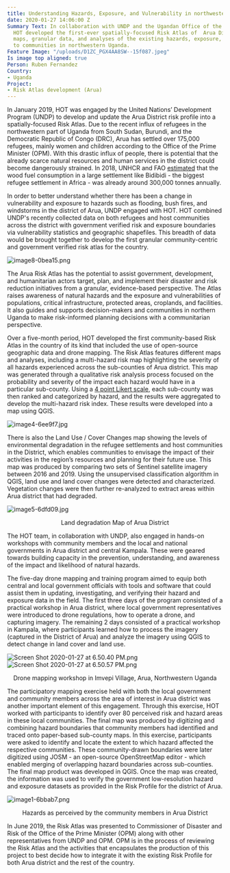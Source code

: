```yaml
---
title: Understanding Hazards, Exposure, and Vulnerability in northwestern Uganda
date: 2020-01-27 14:06:00 Z
Summary Text: In collaboration with UNDP and the Ugandan Office of the Prime Minister,
  HOT developed the first-ever spatially-focused Risk Atlas of  Arua District, containing
  maps, granular data, and analyses of the existing hazards, exposure, and vulnerabilities
  to communities in northwestern Uganda.
Feature Image: "/uploads/D1ZC_PGX4AA8SW--15f087.jpeg"
Is image top aligned: true
Person: Ruben Fernandez
Country:
- Uganda
Project:
- Risk Atlas development (Arua)
---
```


In January 2019, HOT was engaged by the United Nations’ Development Program (UNDP) to develop and update the Arua District risk profile into a spatially-focused Risk Atlas. Due to the recent influx of refugees in the northwestern part of Uganda from South Sudan, Burundi, and the Democratic Republic of Congo (DRC), Arua has settled over 175,000 refugees, mainly women and children according to the Office of the Prime Minister (OPM). With this drastic influx of people, there is potential that the already scarce natural resources and human services in the district could become dangerously strained. In 2018, UNHCR and FAO [estimated](https://www.unhcr.org/news/press/2018/6/5b2a2e174/fao-unhcr-launch-new-tool-save-forests-displacement-affected-areas.html) that the wood fuel consumption in a large settlement like Bidibidi - the biggest refugee settlement in Africa - was already around 300,000 tonnes annually. 

In order to better understand whether there has been a change in vulnerability and exposure to hazards such as flooding, bush fires, and windstorms in the district of Arua, UNDP engaged with HOT. HOT combined UNDP's recently collected data on both refugees and host communities across the district with government verified risk and exposure boundaries via vulnerability statistics and geographic shapefiles. This breadth of data would be brought together to develop the first granular community-centric and government verified risk atlas for the country.


![image8-0bea15.png](/uploads/image8-0bea15.png)


The Arua Risk Atlas has the potential to assist government, development, and humanitarian actors target, plan, and implement their disaster and risk reduction initiatives from a granular, evidence-based perspective. The Atlas raises awareness of natural hazards and the exposure and vulnerabilities of populations, critical infrastructure, protected areas, croplands, and facilities. It also guides and supports decision-makers and communities in northern Uganda to make risk-informed planning decisions with a communitarian perspective.

Over a five-month period, HOT developed the first community-based Risk Atlas in the country of its kind that included the use of open-source geographic data and drone mapping. The Risk Atlas features different maps and analyses, including a multi-hazard risk map highlighting the severity of all hazards experienced across the sub-counties of Arua district. This map was generated through a qualitative risk analysis process focused on the probability and severity of the impact each hazard would have in a particular sub-county. Using a [4 point Likert scale](https://www.formpl.us/blog/point-likert-scale), each sub-county was then ranked and categorized by hazard, and the results were aggregated to develop the multi-hazard risk index. These results were developed into a map using QGIS.

![image4-6ee9f7.jpg](/uploads/image4-6ee9f7.jpg)

There is also the Land Use / Cover Changes map showing the levels of environmental degradation in the refugee settlements and host communities in the District, which enables communities to envisage the impact of their activities in the region’s resources and planning for their future use. This map was produced by comparing two sets of Sentinel satellite imagery between 2016 and 2019. Using the unsupervised classification algorithm in QGIS, land use and land cover changes were detected and characterized. Vegetation changes were then further re-analyzed to extract areas within Arua district that had degraded.


![image5-6dfd09.jpg](/uploads/image5-6dfd09.jpg)
<p style="text-align: center;">Land degradation Map of Arua District</p>


The HOT team, in collaboration with UNDP, also engaged in hands-on workshops with community members and the local and national governments in Arua district and central Kampala. These were geared towards building capacity in the prevention, understanding, and awareness of the impact and likelihood of natural hazards. 

The five-day drone mapping and training program aimed to equip both central and local government officials with tools and software that could assist them in updating, investigating, and verifying their hazard and exposure data in the field. The first three days of the program consisted of a practical workshop in Arua district, where local government representatives were introduced to drone regulations, how to operate a drone, and capturing imagery. The remaining 2 days consisted of a practical workshop in Kampala, where participants learned how to process the imagery (captured in the District of Arua) and analyze the imagery using QGIS to detect change in land cover and land use.


![Screen Shot 2020-01-27 at 6.50.40 PM.png](/uploads/Screen%20Shot%202020-01-27%20at%206.50.40%20PM.png)\
![Screen Shot 2020-01-27 at 6.50.57 PM.png](/uploads/Screen%20Shot%202020-01-27%20at%206.50.57%20PM.png)
<p style="text-align: center;">Drone mapping workshop in Imvepi Village, Arua, Northwestern Uganda</p>


The participatory mapping exercise held with both the local government and community members across the area of interest in Arua district was another important element of this engagement. Through this exercise, HOT worked with participants to identify over 80 perceived risk and hazard areas in these local communities. The final map was produced by digitizing and combining hazard boundaries that community members had identified and traced onto paper-based sub-county maps. In this exercise, participants were asked to identify and locate the extent to which hazard affected the respective communities. These community-drawn boundaries were later digitized using JOSM - an open-source OpenStreetMap editor - which enabled merging of overlapping hazard boundaries across sub-counties. The final map product was developed in QGIS. Once the map was created, the information was used to verify the government low-resolution hazard and exposure datasets as provided in the Risk Profile for the district of Arua.


![image1-6bbab7.png](/uploads/image1-6bbab7.png)
<p style="text-align: center;">Hazards as perceived by the community members in Arua District</p>


In June 2019, the Risk Atlas was presented to Commissioner of Disaster and Risk of the Office of the Prime Minister (OPM) along with other representatives from UNDP and OPM. OPM is in the process of reviewing the Risk Atlas and the activities that encapsulates the production of this project to best decide how to integrate it with the existing Risk Profile for both Arua district and the rest of the country.